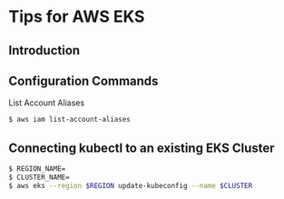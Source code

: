 # Tips for AWS EKS

## Introduction

## Configuration Commands

List Account Aliases

```bash
$ aws iam list-account-aliases
```

## Connecting kubectl to an existing EKS Cluster
```bash
$ REGION_NAME=
$ CLUSTER_NAME=
$ aws eks --region $REGION update-kubeconfig --name $CLUSTER
```
